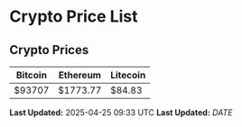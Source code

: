# Crypto Price List

## Crypto Prices
| Bitcoin | Ethereum | Litecoin |
| ------- | -------- | -------- |
| $93707 | $1773.77 | $84.83 |
**Last Updated:** 2025-04-25 09:33 UTC
**Last Updated:** $DATE$
